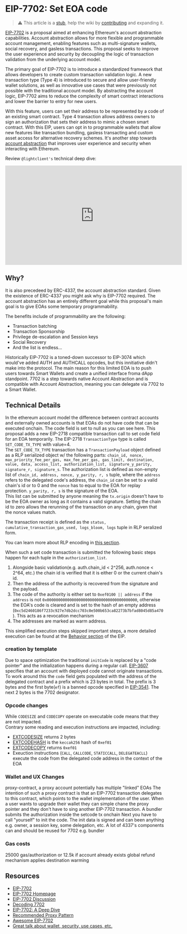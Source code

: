 # EIP-7702: Set EOA code

> :warning: This article is a [stub](https://en.wikipedia.org/wiki/Wikipedia:Stub), help the wiki by [contributing](/contributing.md) and expanding it.

[EIP-7702](https://eips.ethereum.org/EIPS/eip-7702)  is a proposal aimed at enhancing Ethereum's account abstraction capabilities. Account abstraction allows for more flexible and programmable account management, enabling features such as multi-signature wallets, social recovery, and gasless transactions. This proposal seeks to improve the user experience and security by decoupling the logic of transaction validation from the underlying account model.

The primary goal of EIP-7702 is to introduce a standardized framework that allows developers to create custom transaction validation logic. A new transaction type (Type 4) is introduced to secure and allow user-friendly wallet solutions, as well as innovative use cases that were previously not possible with the traditional account model. By abstracting the account logic, EIP-7702 aims to reduce the complexity of smart contract interactions and lower the barrier to entry for new users.

With this feature, users can set their address to be represented by a code of an existing smart contract. Type 4 transaction allows address owners to sign an authorization that sets their address to mimic a chosen smart contract.
With this EIP, users can opt in to programmable wallets that allow new features like transaction bundling, gasless transacting and custom asset access for alternative recovery schemes. It's another step towards [account abstraction](https://ethereum.org/en/roadmap/account-abstraction/) that improves user experience and security when interacting with Ethereum.

Review `@lightclient's` technical deep dive:

<!-- markdownlint-disable-next-line MD033 -->
<iframe width="560" height="315" src="https://www.youtube.com/embed/_k5fKlKBWV4?si=Y4DehqLu5fpT7-a3" title="YouTube video player" frameborder="0" allow="accelerometer; autoplay; clipboard-write; encrypted-media; gyroscope; picture-in-picture; web-share" referrerpolicy="strict-origin-when-cross-origin" allowfullscreen></iframe>

## Why?

It is also precedeed by ERC-4337, the account abstraction standard.
Given the existence of ERC-4337 you might ask why is EIP-7702 required. The account abstraction has an entirely different goal while this proposal's main goal is to give EOAs some temporary programmability.

The benefits include of programmability are the following:
- Transaction batching
- Transaction Sponsorship
- Privilege de-escalation and Session keys 
- Social Recovery
- And the list is endless...

<!-- TODO 5806 -->
Historically EIP-7702 is a toned-down successor to EIP-3074 which would've added AUTH and AUTHCALL opcodes, but this innitiative didn't make into the protocol.
The main reason for this limited EOA is to push users towards Smart Wallets and create a unified interface froma dApp standpoint.
7702 is a step towards native Account Abstraction and is compatible with Account Abstraction, meaning you can delegate via 7702 to a Smart Wallet.

## Technical Details

In the ethereum account model the difference between contract accounts and externally owned accounts is that EOAs do not have code that can be executed onchain. The code field is set to null as you can see here.
This proposal adds a new EIP-2718 compatible transaction call to set code field for an EOA temporarily.
The EIP-2718 `TransactionType` type is called `SET_CODE_TX_TYPE` with value=4.  
The `SET_CODE_TX_TYPE` transaction has a `TransactionPayload` object defined as a RLP serialized object w/ the following parts:
`chain_id, nonce, max_priority_fee_per_gas, max_fee_per_gas, gas_limit, destination, value, data, access_list, authorization_list, signature_y_parity, signature_r, signature_s`.
The authorization list is defined as non-empty list of `chain_id, address, nonce, y_parity, r, s` tuple, where the `address` refers to the delegated code's address, the `chain_id` can be set to a valid chain's id or to 0 and the `nonce` has to equal to the EOA for replay protection.
`y_parity, r, s` is the signature of the EOA.  
This list can be submitted by anyone meaning the `tx.origin` doesn't have to be the EOA owner as long as it contains a valid signature. Setting the chain id to zero allows the rerunning of the transaction on any chain, given that the nonce values match.

The transaction receipt is defined as the `status, cumulative_transaction_gas_used, logs_bloom, logs` tuple in RLP seralized form.

You can learn more about RLP encoding in [this section](https://epf.wiki/#/wiki/EL/RLP).

<!-- TODO Add nonce i.e. first check for transaction then for each auth item nonce has to be incremented otherwise fail -->
When such a set code transaction is submitted the following basic steps happen for each tuple in the `authorization_list`.
1. Alongside basic validation(e.g. auth.chain_id < 2^256, auth.nonce < 2^64, etc.) the chain id is verified that it is either 0 or the current chain's id.
2. Then the address of the authority is recovered from the signature and the payload.
3. The code of the authority is either set to `0xef0100 || address` if the `address` is not `0x0000000000000000000000000000000000000000`, otherwise the EOA's code is cleared and is set to the hash of an empty address (`0xc5d2460186f7233c927e7db2dcc703c0e500b653ca82273b7bfad8045d85a470`). This acts as a revocation mechanism
4. The addresses are marked as warm address.

This simplified execution steps skipped important steps, a more detailed execution can be found at the [Behavior section](https://eips.ethereum.org/EIPS/eip-7702#behavior) of the EIP.


### creation by template

<!-- TODO Image w/ structure -->
Due to space optimization the traditional `initCode` is replaced by a "code pointer" and the initialization happens during a regular call.
[EIP-3607](https://eips.ethereum.org/EIPS/eip-3607) specifies that an account with deployed code cannot originate transactions.
To work around this the `code` field gets populated with the address of the delegated contract and a prefix which is 23 bytes in total.
The prefix is 3 bytes and the first byte(`ef`) is a banned opcode specified in [EIP-3541](https://eips.ethereum.org/EIPS/eip-3541).
The next 2 bytes is the 7702 designator.

### Opcode changes

While `CODESIZE` and `CODECOPY` operate on executable code means that they are not impacted.  
Contrary some reading and execution instructions are impacted, including:
  - [EXTCODESIZE](https://www.evm.codes/?fork=cancun#3b) returns 2 bytes
  - [EXTCODEHASH](https://www.evm.codes/?fork=cancun#3f) is the `keccak256` hash of `0xef01`
  - [EXTCODECOPY](https://www.evm.codes/?fork=cancun#3f) returns `0xef01`
  - Exeuction instructions (`CALL`, `CALLCODE`, `STATICCALL`, `DELEGATEACLL`) execute the code from the delegated code address in the context of the EOA

### Wallet and UX Changes

proxy-contract, a proxy account potentially has multiple "linked" EOAs
The intention of such a proxy contract is that an EIP-7702 transaction delegates to this contract, which points to the wallet implementation of the user. When a user wants to upgrade their wallet they can simple chane the proxy pointer and they don't have to sing another EIP-7702 transaction.
A bundler submits the authorization inside the setcode tx onchain 
Next you have to call "yourself" to init the code. The init data is signed and can been anything e.g. owner, a session key, some delegation, etc.
A lot of 4337's components can and should be reused for 7702 e.g. bundler

### Gas costs

25000 gas/authorization or 12.5k if account already exists
global refund mechanism applies
destination warming

## Resources

- [EIP-7702](https://eips.ethereum.org/EIPS/eip-7702)
- [EIP-7702 Homepage](https://eip7702.io/)
- [EIP-7702 Discussion](https://ethereum-magicians.org/t/eip-7702-set-eoa-account-code/19923)
- [Decoding 7702](https://medium.com/inception-capital/decoding-vitaliks-eip-7702-507c56f9f70c)
- [EIP-7702: A Deep Dive](https://hackmd.io/@colinlyguo/SyAZWMmr1x)
- [Recommended Proxy Pattern](https://gist.github.com/lightclient/7742e84fde4962f32928c6177eda7523)
- [Awesome EIP-7702](https://github.com/fireblocks-labs/awesome-eip-7702)
- [Great talk about wallet, security, use cases, etc.](https://www.youtube.com/watch?v=TUNtZ5jzXAk)

